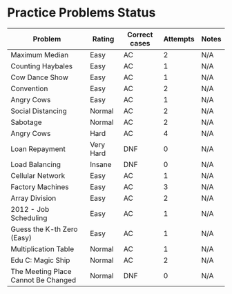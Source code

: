# Practice Problems Status
Problem|Rating|Correct cases|Attempts|Notes
-|-|-|-|-
Maximum Median|Easy|AC|2|N/A
Counting Haybales|Easy|AC|1|N/A
Cow Dance Show|Easy|AC|1|N/A
Convention|Easy|AC|2|N/A
Angry Cows|Easy|AC|1|N/A
Social Distancing|Normal|AC|2|N/A
Sabotage|Normal|AC|2|N/A
Angry Cows|Hard|AC|4|N/A
Loan Repayment|Very Hard|DNF|0|N/A
Load Balancing|Insane|DNF|0|N/A
Cellular Network|Easy|AC|1|N/A
Factory Machines|Easy|AC|3|N/A
Array Division|Easy|AC|2|N/A
2012 - Job Scheduling|Easy|AC|1|N/A
Guess the K-th Zero (Easy)|Easy|AC|1|N/A
Multiplication Table|Normal|AC|1|N/A
Edu C: Magic Ship|Normal|AC|2|N/A
The Meeting Place Cannot Be Changed|Normal|DNF|0|N/A